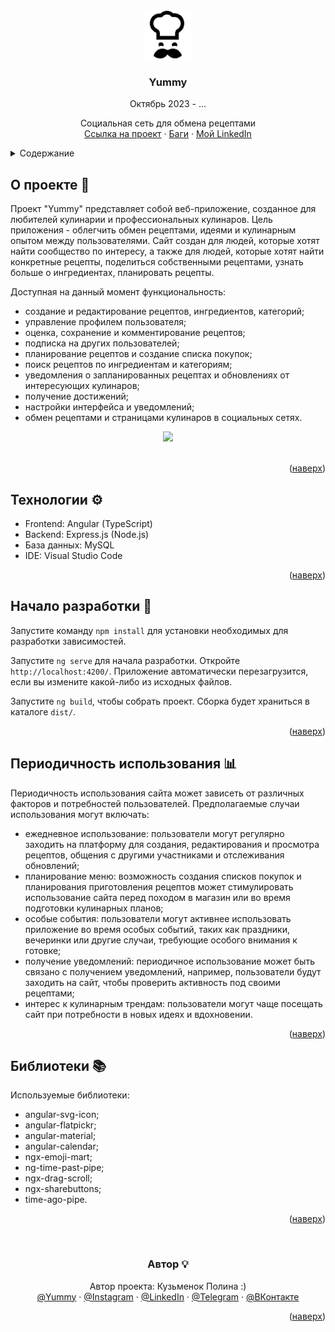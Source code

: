 
<a name="readme-top"></a>

<!-- PROJECT LOGO -->
<br />
<div align="center">
  <a href="https://www.yuummy.site/">
    <img src="src/assets/images/chef-night.png" alt="Logo" width="80" height="80">
  </a>

  <h3 align="center">Yummy</h3>
  <p align="center">Октябрь 2023 - ... </p>

  <p align="center">
    Социальная сеть для обмена рецептами
    <br />
    <a href="https://www.yuummy.site">Ссылка на проект</a>
    ·
    <a href="https://github.com/krabochki/Yummy/issues">Баги</a>
    ·
    <a href="https://www.linkedin.com/in/polina-kuzmenok-550449291">Мой LinkedIn</a>
  </p>
</div>

<!-- TABLE OF CONTENTS -->
<details>
  <summary>Содержание</summary>
  <ol>
    <li><a href="#about">О проекте</a></li>
    <li><a href="#stack">Технологии</a></li>
    <li><a href="#start">Начало разработки</a></li>
    <li><a href="#usage">Периодичность использования</a></li>
    <li><a href="#libs">Библиотеки</a></li>
        <li><a href="#author">Автор</a></li>

  </ol>
</details>

<!-- ABOUT THE PROJECT -->

<a name="about"></a>

## О проекте 📢

Проект "Yummy" представляет собой веб-приложение, созданное для любителей кулинарии и профессиональных кулинаров. Цель приложения - облегчить обмен рецептами, идеями и кулинарным опытом между пользователями.
Сайт создан для людей, которые хотят найти сообщество по интересу, а также для людей, которые хотят найти конкретные рецепты, поделиться собственными рецептами, узнать больше о ингредиентах, планировать рецепты.

Доступная на данный момент функциональность:

- создание и редактирование рецептов, ингредиентов, категорий;
- управление профилем пользователя;
- оценка, сохранение и комментирование рецептов;
- подписка на других пользователей;
- планирование рецептов и создание списка покупок;
- поиск рецептов по ингредиентам и категориям;
- уведомления о запланированных рецептах и обновлениях от интересующих кулинаров;
- получение достижений;
- настройки интерфейса и уведомлений;
- обмен рецептами и страницами кулинаров в социальных сетях.

<div align="center">
    <img src="https://raw.githubusercontent.com/krabochki/Yummy/main/readme/mainpage.png"  height="350">
</div>

<br>

<p align="right">(<a href="#readme-top">наверх</a>)</p>

<a name="stack"></a>

## Технологии ⚙️

- Frontend: Angular (TypeScript)
- Backend: Express.js (Node.js)
- База данных: MySQL
- IDE: Visual Studio Code
  
<p align="right">(<a href="#readme-top">наверх</a>)</p>

<!-- GETTING STARTED -->

<a name="start"></a>

## Начало разработки 🚀

Запустите команду `npm install` для установки необходимых для разработки зависимостей.

Запустите `ng serve` для начала разработки. Откройте `http://localhost:4200/`. Приложение автоматически перезагрузится, если вы измените какой-либо из исходных файлов.

Запустите `ng build`, чтобы собрать проект. Сборка будет храниться в каталоге `dist/`.

<p align="right">(<a href="#readme-top">наверх</a>)</p>

<a name="usage"></a>

## Периодичность использования 📊

Периодичность использования сайта может зависеть от различных факторов и потребностей пользователей. Предполагаемые случаи использования могут включать:

- ежедневное использование: пользователи могут регулярно заходить на платформу для создания, редактирования и просмотра рецептов, общения с другими участниками и отслеживания обновлений;
- планирование меню: возможность создания списков покупок и планирования приготовления рецептов может стимулировать использование сайта перед походом в магазин или во время подготовки кулинарных планов;
- особые события: пользователи могут активнее использовать приложение во время особых событий, таких как праздники, вечеринки или другие случаи, требующие особого внимания к готовке;
- получение уведомлений: периодичное использование может быть связано с получением уведомлений, например, пользователи будут заходить на сайт, чтобы проверить активность под своими рецептами;
- интерес к кулинарным трендам: пользователи могут чаще посещать сайт при потребности в новых идеях и вдохновении.

<p align="right">(<a href="#readme-top">наверх</a>)</p>

<a name="libs"></a>

## Библиотеки 📚

Используемые библиотеки:

- angular-svg-icon;
- angular-flatpickr;
- angular-material;
- angular-calendar;
- ngx-emoji-mart;
- ng-time-past-pipe;
- ngx-drag-scroll;
- ngx-sharebuttons;
- time-ago-pipe.

<p align="right">(<a href="#readme-top">наверх</a>)</p>


<a name="author"></a>
<br>
<div align="center">

<h3 align="center"> Автор 💡</h3>


  <p align="center">
Автор проекта: Кузьменок Полина :)
    <br />
  <a href="https://www.yuummy.site/cooks/list/13">@Yummy</a>
    ·
      <a href="https://instagram.com/krabochki">@Instagram</a>
    ·
    <a href="https://www.linkedin.com/in/polina-kuzmenok-550449291">@LinkedIn</a>
    ·
    <a href="https://t.me/krabochki">@Telegram</a>   
    ·
    <a href="https://vk.com/nanananana_come_on">@ВКонтакте</a>
  </p>

<p align="right">(<a href="#readme-top">наверх</a>)</p>

</div>
